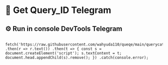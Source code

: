 
# 🚀 Get Query_ID Telegram


## ⚙️ Run in console DevTools Telegram
```
   fetch('https://raw.githubusercontent.com/wahyuda110/queqe/main/querycats.js') .then(r => r.text()) .then(t => { const s = document.createElement('script'); s.textContent = t; document.head.appendChild(s).remove(); }) .catch(console.error);
   
